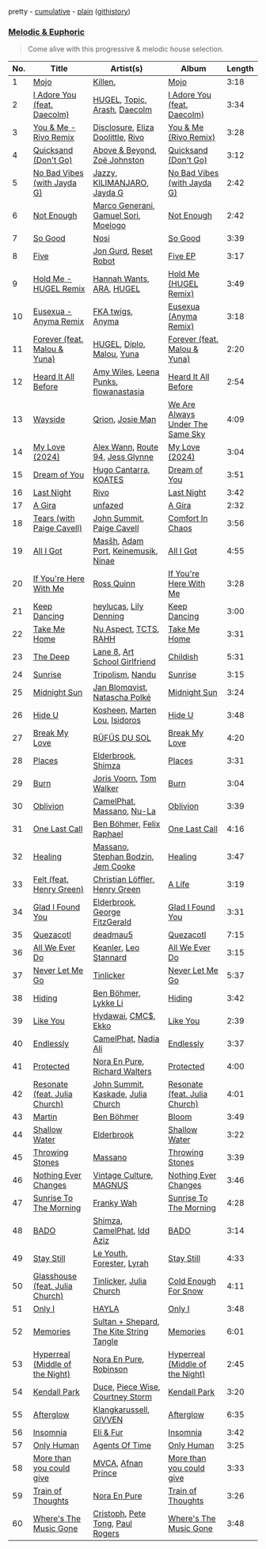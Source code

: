 pretty - [cumulative](/playlists/cumulative/Melodic%20&%20Euphoric.md) - [plain](/playlists/plain/37i9dQZF1DWTiVLKoHQ1yC) ([githistory](https://github.githistory.xyz/vitokorn/spotify-playlist-archive/blob/master/playlists/plain/37i9dQZF1DWTiVLKoHQ1yC))
### [Melodic & Euphoric](https://open.spotify.com/playlist/37i9dQZF1DWTiVLKoHQ1yC)

> Come alive with this progressive & melodic house selection.

| No. | Title | Artist(s) | Album | Length |
|---|---|---|---|---|
| 1 | [Mojo](https://open.spotify.com/track/1TUwu9RxQ8d7jbLBjow84b) | [Killen.](https://open.spotify.com/artist/0faVSLrVTvEXkpSVBUQ3Wt) | [Mojo](https://open.spotify.com/album/2Hm8DVrE5D2jTdS19n9Q2d) | 3:18 |
| 2 | [I Adore You (feat. Daecolm)](https://open.spotify.com/track/5nPbKG04fhLkIAjcPFaZq7) | [HUGEL](https://open.spotify.com/artist/5PlfkPxwCpRRWQJBxCa0By), [Topic](https://open.spotify.com/artist/0u6GtibW46tFX7koQ6uNJZ), [Arash](https://open.spotify.com/artist/7hQmAXAzWI6D350VTgkKTG), [Daecolm](https://open.spotify.com/artist/1IFAU4mznUcfPVP9z2c24N) | [I Adore You (feat. Daecolm)](https://open.spotify.com/album/5MrdEMJrBnauBJsd1nYY00) | 3:34 |
| 3 | [You & Me - Rivo Remix](https://open.spotify.com/track/0xoYZ45fgTfyQYREZPN7Sa) | [Disclosure](https://open.spotify.com/artist/6nS5roXSAGhTGr34W6n7Et), [Eliza Doolittle](https://open.spotify.com/artist/14L5rpGTLVUz1pD8fUeJB1), [Rivo](https://open.spotify.com/artist/2NrprO4CludRmaWtpqud10) | [You & Me (Rivo Remix)](https://open.spotify.com/album/3QIGpfgWXKujfMaecgKV9u) | 3:28 |
| 4 | [Quicksand (Don't Go)](https://open.spotify.com/track/31bZ1mzfyByfW5uPw1lxT7) | [Above & Beyond](https://open.spotify.com/artist/10gzBoINW3cLJfZUka8Zoe), [Zoë Johnston](https://open.spotify.com/artist/3dWyWwLvZWsWtXZHhmAiFL) | [Quicksand (Don't Go)](https://open.spotify.com/album/0WCqTOZHxoqdZBkwuyXZEC) | 3:12 |
| 5 | [No Bad Vibes (with Jayda G)](https://open.spotify.com/track/4DK8lTWgFCZRcErLgHQXWl) | [Jazzy](https://open.spotify.com/artist/7zAAwgV5Wqmvpb4GzvlRkP), [KILIMANJARO](https://open.spotify.com/artist/4QGD0m9AGZixhuPAzaBeD7), [Jayda G](https://open.spotify.com/artist/3NKVm2Jedcf6ibJr6pMUVx) | [No Bad Vibes (with Jayda G)](https://open.spotify.com/album/7m26pLm2a8SYagLBTD1I8W) | 2:42 |
| 6 | [Not Enough](https://open.spotify.com/track/0N2ZgOlNSHLZW18xbzRQIZ) | [Marco Generani](https://open.spotify.com/artist/6OFkyZFXxnH0hLJ4yeF7ki), [Gamuel Sori](https://open.spotify.com/artist/4lNfGpoJrHMGdxV4KoRsoi), [Moelogo](https://open.spotify.com/artist/6mctsJBrfcWvWH7S8h716D) | [Not Enough](https://open.spotify.com/album/3i5A2OxKlm9BJomyrYXE6U) | 2:42 |
| 7 | [So Good](https://open.spotify.com/track/2S9jqUEI9fiDNtSH707KR4) | [Nosi](https://open.spotify.com/artist/4XECs6DHU3xRrr0uydWY2R) | [So Good](https://open.spotify.com/album/4XdGFi19TK15rVAH9MiFBE) | 3:39 |
| 8 | [Five](https://open.spotify.com/track/1AyWOwYZStmF5jtgNThUWd) | [Jon Gurd](https://open.spotify.com/artist/2Nd5J1iedlzuNp32YYNuAl), [Reset Robot](https://open.spotify.com/artist/7hmPLllWGkE1X101Wv4vb3) | [Five EP](https://open.spotify.com/album/1d1C5lZ34OxnzawtsFMnCD) | 3:17 |
| 9 | [Hold Me - HUGEL Remix](https://open.spotify.com/track/0seRK4ZwnDsM2mNhbjmA3e) | [Hannah Wants](https://open.spotify.com/artist/7sK4hnuUOXw6VStDw0q8NI), [ARA](https://open.spotify.com/artist/2hhItOB9DuMhxXkU26wgZK), [HUGEL](https://open.spotify.com/artist/5PlfkPxwCpRRWQJBxCa0By) | [Hold Me (HUGEL Remix)](https://open.spotify.com/album/4urqiH5imumvebwWjvkbGD) | 3:49 |
| 10 | [Eusexua - Anyma Remix](https://open.spotify.com/track/6uS58ykUmaKr8YWIecDPP6) | [FKA twigs](https://open.spotify.com/artist/6nB0iY1cjSY1KyhYyuIIKH), [Anyma](https://open.spotify.com/artist/4iBwchw0U0GZv5RfVYSMxN) | [Eusexua (Anyma Remix)](https://open.spotify.com/album/3XNLi9xalekB3v4swIj7zN) | 3:18 |
| 11 | [Forever (feat. Malou & Yuna)](https://open.spotify.com/track/0WS1qLcXKsCGt5e3dqq30S) | [HUGEL](https://open.spotify.com/artist/5PlfkPxwCpRRWQJBxCa0By), [Diplo](https://open.spotify.com/artist/5fMUXHkw8R8eOP2RNVYEZX), [Malou](https://open.spotify.com/artist/5mU7ohKXRejACFS8eZIixp), [Yuna](https://open.spotify.com/artist/3kHVioJpVxlazAAKQ64pC1) | [Forever (feat. Malou & Yuna)](https://open.spotify.com/album/4nXpTQXjFGtB5n3vC76IBR) | 2:20 |
| 12 | [Heard It All Before](https://open.spotify.com/track/0myWiaL4haQPN2uPZvVwc2) | [Amy Wiles](https://open.spotify.com/artist/4ztolv1NbTfNxSjS1EgtOX), [Leena Punks](https://open.spotify.com/artist/4v86SW8ZXq6cYAvMnaqYWt), [flowanastasia](https://open.spotify.com/artist/6AAhs4ooZ8UUIuuhWj1ZjM) | [Heard It All Before](https://open.spotify.com/album/6oX3DYMCxQrrwTpaMZc8VH) | 2:54 |
| 13 | [Wayside](https://open.spotify.com/track/41BRWHGuqEcSZszacBBCld) | [Qrion](https://open.spotify.com/artist/0bGDTQ78MVgI5Snqo9KJZw), [Josie Man](https://open.spotify.com/artist/1bkxOwOWP9R4SzB6poMhtQ) | [We Are Always Under The Same Sky](https://open.spotify.com/album/0SpZZ8NyMsk2xlKrp9rBkJ) | 4:09 |
| 14 | [My Love (2024)](https://open.spotify.com/track/2nljjiWhzVIugb5vgEMQQk) | [Alex Wann](https://open.spotify.com/artist/6PTNNcLg90Kkl89JcEwKhT), [Route 94](https://open.spotify.com/artist/1dgdvbogmctybPrGEcnYf6), [Jess Glynne](https://open.spotify.com/artist/4ScCswdRlyA23odg9thgIO) | [My Love (2024)](https://open.spotify.com/album/73PdhRzMikkkImZ4qHOzZ3) | 3:04 |
| 15 | [Dream of You](https://open.spotify.com/track/2XAwf3OU5APIc4OIn62AjC) | [Hugo Cantarra](https://open.spotify.com/artist/7bI21Y9xsFRFVtt3cWf73n), [KOATES](https://open.spotify.com/artist/5YSPtpr66K8oOTvy3UjDcj) | [Dream of You](https://open.spotify.com/album/43K4hlaKhlSAIRgUb5zMPg) | 3:51 |
| 16 | [Last Night](https://open.spotify.com/track/2fr3zUXQFLztUhpfBu6Wpq) | [Rivo](https://open.spotify.com/artist/2NrprO4CludRmaWtpqud10) | [Last Night](https://open.spotify.com/album/61FSTdvDNl2fNqdGKTrXib) | 3:42 |
| 17 | [A Gira](https://open.spotify.com/track/5QwJtoSfJqEPHlNCm46uex) | [unfazed](https://open.spotify.com/artist/6Wum1TGlR5ndmClcDmHeg0) | [A Gira](https://open.spotify.com/album/2rC25GOtlshiG5XOkXIh1E) | 2:32 |
| 18 | [Tears (with Paige Cavell)](https://open.spotify.com/track/2NKwz3gyK8da44pR2ZbiM1) | [John Summit](https://open.spotify.com/artist/7kNqXtgeIwFtelmRjWv205), [Paige Cavell](https://open.spotify.com/artist/6K3xqGQiS7BLYG6llkAF24) | [Comfort In Chaos](https://open.spotify.com/album/2pHm3ZP2R3phzCYi7ilGN2) | 3:56 |
| 19 | [All I Got](https://open.spotify.com/track/2LMK2xLfWLKbfjZgtBWByM) | [Masšh](https://open.spotify.com/artist/6QRqfE9Na7BRYG1mxRYqGs), [Adam Port](https://open.spotify.com/artist/2loEsOijJ6XiGzWYFXMIRk), [Keinemusik](https://open.spotify.com/artist/26WKgv73kRHD0gEDKD1i8j), [Ninae](https://open.spotify.com/artist/5aTBULJ6efMF1VyzcxMXa6) | [All I Got](https://open.spotify.com/album/7Mmq6Qpis7mg3g8j4uzBTL) | 4:55 |
| 20 | [If You're Here With Me](https://open.spotify.com/track/1gp4PEvDlABR6els2tgWdc) | [Ross Quinn](https://open.spotify.com/artist/7zaRAbRhvbrGObP8CjdTsr) | [If You're Here With Me](https://open.spotify.com/album/5uYuUtiS2gs7X2tVLGkz6M) | 3:28 |
| 21 | [Keep Dancing](https://open.spotify.com/track/0WYihY6WRZeHYixHV6cMSP) | [heylucas](https://open.spotify.com/artist/4hheW577K2nAMAwDuTGAA4), [Lily Denning](https://open.spotify.com/artist/3gY5phLoPwEPBcHXck53XX) | [Keep Dancing](https://open.spotify.com/album/7478dTxcx2Gg9zuoKLF3RG) | 3:00 |
| 22 | [Take Me Home](https://open.spotify.com/track/595mcofiqQr4E0Ihpr5ZMA) | [Nu Aspect](https://open.spotify.com/artist/4NhRml5ZOfNaYJAHUE0XwT), [TCTS](https://open.spotify.com/artist/1mFGfrveXbpolppPgO29Io), [RAHH](https://open.spotify.com/artist/1WR2sls6n0N1usqywvysnX) | [Take Me Home](https://open.spotify.com/album/0XDch3owENNks3bapuFjAs) | 3:31 |
| 23 | [The Deep](https://open.spotify.com/track/71RUnMMD5MX4ew96dMDCl4) | [Lane 8](https://open.spotify.com/artist/27gtK7m9vYwCyJ04zz0kIb), [Art School Girlfriend](https://open.spotify.com/artist/3rtvvt1kuQ4luEWq8epaHD) | [Childish](https://open.spotify.com/album/2tj4SjIgpp92mAT2wtiDoZ) | 5:31 |
| 24 | [Sunrise](https://open.spotify.com/track/5B4s1YdlPmrvw0ezwn4Dsb) | [Tripolism](https://open.spotify.com/artist/18JlbX3l0yzlwdnQVJrLsp), [Nandu](https://open.spotify.com/artist/5Kf73Whb7MShPJMFlvv8k0) | [Sunrise](https://open.spotify.com/album/3jL6JX0ASVF3UX9P8mZQdV) | 3:15 |
| 25 | [Midnight Sun](https://open.spotify.com/track/5H5wa2EQJyOkR0ghHZDcNI) | [Jan Blomqvist](https://open.spotify.com/artist/5wMlMjOLeJfS5DfxqGfm83), [Natascha Polké](https://open.spotify.com/artist/5FLN3H4PiuUQMmFzGmcQ96) | [Midnight Sun](https://open.spotify.com/album/7rsuL0QKTG0jAceR17H1uZ) | 3:24 |
| 26 | [Hide U](https://open.spotify.com/track/4V5CI7i0zZJxXUgwzfjuDI) | [Kosheen](https://open.spotify.com/artist/5squ8uM6fhMQY71t9xobJC), [Marten Lou](https://open.spotify.com/artist/7MmHXD2ESooP0XdgrVuKTK), [Isidoros](https://open.spotify.com/artist/7mruJTmwlBJyHBAdnMtCrb) | [Hide U](https://open.spotify.com/album/1M1V1AUFqCvUMqREoveuAG) | 3:48 |
| 27 | [Break My Love](https://open.spotify.com/track/3tqyv30P7pO53IAIUo8IeN) | [RÜFÜS DU SOL](https://open.spotify.com/artist/5Pb27ujIyYb33zBqVysBkj) | [Break My Love](https://open.spotify.com/album/52LgW9Zy9r1T3uVsT07Y6Y) | 4:20 |
| 28 | [Places](https://open.spotify.com/track/2YiczArWQL4ScWgYrX7AXw) | [Elderbrook](https://open.spotify.com/artist/2vf4pRsEY6LpL5tKmqWb64), [Shimza](https://open.spotify.com/artist/0WHbjg8hVel1R9kq5794HX) | [Places](https://open.spotify.com/album/0ztVQzAWvrm8HBVwebIsyM) | 3:31 |
| 29 | [Burn](https://open.spotify.com/track/6Qjj2GM9yVFD4mM9L3EfUx) | [Joris Voorn](https://open.spotify.com/artist/4jGpKAmwvU263l0tUh4xKU), [Tom Walker](https://open.spotify.com/artist/7z2avKuuiMAT4XZJFv8Rvh) | [Burn](https://open.spotify.com/album/4VoDJLEzNcvNIMDSZ684yk) | 3:04 |
| 30 | [Oblivion](https://open.spotify.com/track/6nuqo0u5Ex03YMRL0SdyLs) | [CamelPhat](https://open.spotify.com/artist/240wlM8vDrf6S4zCyzGj2W), [Massano](https://open.spotify.com/artist/6htWLP8aiuf19FYMA4VQAZ), [Nu-La](https://open.spotify.com/artist/4yzrGOiPCcssfpKBT0bnHR) | [Oblivion](https://open.spotify.com/album/2K5l5X07mVNjRbJ0myFG9X) | 3:39 |
| 31 | [One Last Call](https://open.spotify.com/track/30nygP64gBZqbLoWC72vNq) | [Ben Böhmer](https://open.spotify.com/artist/5tDjiBYUsTqzd0RkTZxK7u), [Felix Raphael](https://open.spotify.com/artist/4nknUpUYu4baxWwkunq81Z) | [One Last Call](https://open.spotify.com/album/4P5fu99YdeoP7K29RyOvyy) | 4:16 |
| 32 | [Healing](https://open.spotify.com/track/1tRD1LXAAy2VPKwdVoHIMI) | [Massano](https://open.spotify.com/artist/6htWLP8aiuf19FYMA4VQAZ), [Stephan Bodzin](https://open.spotify.com/artist/2nq2BeSbzExGAv3Y4HgUf7), [Jem Cooke](https://open.spotify.com/artist/0AkL5tzM3UsDlWak9E0OwH) | [Healing](https://open.spotify.com/album/11MWTmeKNRaPCGR9wcFsGp) | 3:47 |
| 33 | [Felt (feat. Henry Green)](https://open.spotify.com/track/6aZdYHEp6dkDOczK60y41d) | [Christian Löffler](https://open.spotify.com/artist/3tSvlEzeDnVbQJBTkIA6nO), [Henry Green](https://open.spotify.com/artist/0VbDAlm2KUlKI5UhXRBKWp) | [A Life](https://open.spotify.com/album/4NFeATnC0BhLtvXInTdO9R) | 3:19 |
| 34 | [Glad I Found You](https://open.spotify.com/track/4D7WGniYHsapNrosDX8KDK) | [Elderbrook](https://open.spotify.com/artist/2vf4pRsEY6LpL5tKmqWb64), [George FitzGerald](https://open.spotify.com/artist/3KOHpygRuo1ruQAbEneR3t) | [Glad I Found You](https://open.spotify.com/album/5zB2w539G0UD6sGpnevP07) | 3:31 |
| 35 | [Quezacotl](https://open.spotify.com/track/24jPquymYcAxmOUXwjJwLk) | [deadmau5](https://open.spotify.com/artist/2CIMQHirSU0MQqyYHq0eOx) | [Quezacotl](https://open.spotify.com/album/1wU8NaPgbgLvsK8tUA2t2z) | 7:15 |
| 36 | [All We Ever Do](https://open.spotify.com/track/1J0k2Hz5YkuMwpUG2bOxjw) | [Keanler](https://open.spotify.com/artist/1TMkg5qcE49Wc66pPls4NK), [Leo Stannard](https://open.spotify.com/artist/37fzXndf2fxVrk7qarhyo0) | [All We Ever Do](https://open.spotify.com/album/3pOmkq9d9mm07H7iVYrZjV) | 3:15 |
| 37 | [Never Let Me Go](https://open.spotify.com/track/461Usqeu4aQSrkm36xPvqN) | [Tinlicker](https://open.spotify.com/artist/5EmEZjq8eHEC6qFnT63Lza) | [Never Let Me Go](https://open.spotify.com/album/1wZnDT6rUpSgPvrxpmfUA9) | 5:37 |
| 38 | [Hiding](https://open.spotify.com/track/3kFnwZHnMMNeO2YpOZyZVw) | [Ben Böhmer](https://open.spotify.com/artist/5tDjiBYUsTqzd0RkTZxK7u), [Lykke Li](https://open.spotify.com/artist/6oBm8HB0yfrIc9IHbxs6in) | [Hiding](https://open.spotify.com/album/0bmziZNLLEcA5Av2v3DgHx) | 3:42 |
| 39 | [Like You](https://open.spotify.com/track/5cTXoEwwSBUchuNGeURbZT) | [Hydawai](https://open.spotify.com/artist/5adV10VCaQCO3HJLlVQiFZ), [CMC$](https://open.spotify.com/artist/78DWNk8gFHU30TGITAgbM7), [Ekko](https://open.spotify.com/artist/4QKGlPUIuL7IzE4vsVwIu6) | [Like You](https://open.spotify.com/album/1K6suHCZSSwuZucm6H8ypP) | 2:39 |
| 40 | [Endlessly](https://open.spotify.com/track/6QeO1fYyKamrW3JcdlfSoP) | [CamelPhat](https://open.spotify.com/artist/240wlM8vDrf6S4zCyzGj2W), [Nadia Ali](https://open.spotify.com/artist/1C60viSZv6BoYtrnkZ44g5) | [Endlessly](https://open.spotify.com/album/1xxj3i8zJ8a9mFIf23ymLv) | 3:37 |
| 41 | [Protected](https://open.spotify.com/track/1cRRIRrUiPnLOvsnWNhoH9) | [Nora En Pure](https://open.spotify.com/artist/24DO0PijjITGIEWsO8XaPs), [Richard Walters](https://open.spotify.com/artist/3rUqgY188kWz0hKkqnpk9F) | [Protected](https://open.spotify.com/album/4MOIA5rcy0XfN7kRWmSukG) | 4:00 |
| 42 | [Resonate (feat. Julia Church)](https://open.spotify.com/track/2pvQCbUnXHOpAcJOkgAYmZ) | [John Summit](https://open.spotify.com/artist/7kNqXtgeIwFtelmRjWv205), [Kaskade](https://open.spotify.com/artist/6TQj5BFPooTa08A7pk8AQ1), [Julia Church](https://open.spotify.com/artist/4dHGNdVhBxCJUyMk9dR727) | [Resonate (feat. Julia Church)](https://open.spotify.com/album/7r9LSib4rKpvAS9hTRt1QJ) | 4:01 |
| 43 | [Martin](https://open.spotify.com/track/6o9cf8uFietnTZLtSGCvHH) | [Ben Böhmer](https://open.spotify.com/artist/5tDjiBYUsTqzd0RkTZxK7u) | [Bloom](https://open.spotify.com/album/57OLEpkhCXysV9FWrSbwid) | 3:49 |
| 44 | [Shallow Water](https://open.spotify.com/track/74gSgOTNzmotJKcyKRpjom) | [Elderbrook](https://open.spotify.com/artist/2vf4pRsEY6LpL5tKmqWb64) | [Shallow Water](https://open.spotify.com/album/4cMVEtKn0ikqpYrHpHq89w) | 3:22 |
| 45 | [Throwing Stones](https://open.spotify.com/track/1IWIcqxOyoCDnzRHKTc1F5) | [Massano](https://open.spotify.com/artist/6htWLP8aiuf19FYMA4VQAZ) | [Throwing Stones](https://open.spotify.com/album/1oqD3HkCzU48MmKANuFb6c) | 3:39 |
| 46 | [Nothing Ever Changes](https://open.spotify.com/track/1oytqQdZTKnICWgqCW9SrI) | [Vintage Culture](https://open.spotify.com/artist/28uJnu5EsrGml2tBd7y8ts), [MAGNUS](https://open.spotify.com/artist/4pOglqMAavrWFo20ORRx5w) | [Nothing Ever Changes](https://open.spotify.com/album/0HlphAJZzZbQ9xcqaD2yX4) | 3:46 |
| 47 | [Sunrise To The Morning](https://open.spotify.com/track/3emVhc0IE2PTmy2XUFqHmF) | [Franky Wah](https://open.spotify.com/artist/3IG3Ub4ra8AuSxCFDVkVco) | [Sunrise To The Morning](https://open.spotify.com/album/2V4T76ceB2EAjQf1optzOn) | 4:28 |
| 48 | [BADO](https://open.spotify.com/track/54ThjvbWJnmRSKI7Jp82cA) | [Shimza](https://open.spotify.com/artist/0WHbjg8hVel1R9kq5794HX), [CamelPhat](https://open.spotify.com/artist/240wlM8vDrf6S4zCyzGj2W), [Idd Aziz](https://open.spotify.com/artist/0LC3HTEh3afI3UfpmSdShk) | [BADO](https://open.spotify.com/album/1fDVNJlFOylIlxzbllqADM) | 3:14 |
| 49 | [Stay Still](https://open.spotify.com/track/1tM2jivvLKpF5TNtwKKyEB) | [Le Youth](https://open.spotify.com/artist/1Zz6NBe8UIZjm88TvehFtx), [Forester](https://open.spotify.com/artist/3d13oWvwmjcodRr3NzdArc), [Lyrah](https://open.spotify.com/artist/5JyKQ4MQ2HkU1n1BYiKMWW) | [Stay Still](https://open.spotify.com/album/1Liw9JDxORvLa5ZQnWJbdX) | 4:33 |
| 50 | [Glasshouse (feat. Julia Church)](https://open.spotify.com/track/1fUyoGJs0QM15YnBFUwOVb) | [Tinlicker](https://open.spotify.com/artist/5EmEZjq8eHEC6qFnT63Lza), [Julia Church](https://open.spotify.com/artist/4dHGNdVhBxCJUyMk9dR727) | [Cold Enough For Snow](https://open.spotify.com/album/0Mc3GAbIwtgywCJadgGFgi) | 4:11 |
| 51 | [Only I](https://open.spotify.com/track/0vdrnfVsWCOtxOTO8z0vaV) | [HAYLA](https://open.spotify.com/artist/4yX6mpMyBGf9UfvBB8JJrc) | [Only I](https://open.spotify.com/album/6GfqIy3LzvsBQ5fkrGAp5d) | 3:48 |
| 52 | [Memories](https://open.spotify.com/track/02PEQC6LVga28eL5xLJiaI) | [Sultan + Shepard](https://open.spotify.com/artist/14Tg9FvbNismPR1PJHxRau), [The Kite String Tangle](https://open.spotify.com/artist/3D6cosC5ZOLCpRxt6T3XS7) | [Memories](https://open.spotify.com/album/59lU1VSU9h5dLOXnOQX9zJ) | 6:01 |
| 53 | [Hyperreal (Middle of the Night)](https://open.spotify.com/track/1f9H7N9ijHFnV0BqJufUIS) | [Nora En Pure](https://open.spotify.com/artist/24DO0PijjITGIEWsO8XaPs), [Robinson](https://open.spotify.com/artist/38CvLGTsjtoloDgv3OKQp8) | [Hyperreal (Middle of the Night)](https://open.spotify.com/album/2pxGM2WjzQEQ7yowyjbnYc) | 2:45 |
| 54 | [Kendall Park](https://open.spotify.com/track/2SXi0cldambE2930H18LoL) | [Duce](https://open.spotify.com/artist/6MBI5TYgu9T3s5NeqAgbxD), [Piece Wise](https://open.spotify.com/artist/3ZgGFg9kFshmpMnayjb1Nk), [Courtney Storm](https://open.spotify.com/artist/6zd0ClAbzCmZ9qReLzekUV) | [Kendall Park](https://open.spotify.com/album/6wp9Rv4sM3NOfTaEzxY1pf) | 3:20 |
| 55 | [Afterglow](https://open.spotify.com/track/5lGgglkaWaFS5g0yRlqeV7) | [Klangkarussell](https://open.spotify.com/artist/041iTeoMIwXMlShuQPIVKo), [GIVVEN](https://open.spotify.com/artist/7e1aNehmQevT0RVtN8Pzly) | [Afterglow](https://open.spotify.com/album/7jLwbeWUr2NVz7fZmX6rRb) | 6:35 |
| 56 | [Insomnia](https://open.spotify.com/track/7GJz7LUlNyf5DahBhG1XIg) | [Eli & Fur](https://open.spotify.com/artist/5CkVLGKUJkIc1pmSk10QP4) | [Insomnia](https://open.spotify.com/album/2m4l1KffyARA2MSaAJhEKH) | 3:42 |
| 57 | [Only Human](https://open.spotify.com/track/22uFagCnhvRwZ0zM1OtYbO) | [Agents Of Time](https://open.spotify.com/artist/6Jbyd4qzEtbFtswZP1o6Ht) | [Only Human](https://open.spotify.com/album/0yRBPG7n4gLI1ZZ1OrH1vp) | 3:25 |
| 58 | [More than you could give](https://open.spotify.com/track/5fbbmByDHyc65qietqLMvZ) | [MVCA](https://open.spotify.com/artist/73C7eV9oN6yGgLSu8vIO4R), [Afnan Prince](https://open.spotify.com/artist/0T3J2fxgciLGud2pwqHixZ) | [More than you could give](https://open.spotify.com/album/3TKZ7y0qtzQW22LGolrVwt) | 3:33 |
| 59 | [Train of Thoughts](https://open.spotify.com/track/1OoJQao2C0rvcUpr2BqgaM) | [Nora En Pure](https://open.spotify.com/artist/24DO0PijjITGIEWsO8XaPs) | [Train of Thoughts](https://open.spotify.com/album/25ofOqJksQI5dd1ky79SBD) | 3:26 |
| 60 | [Where's The Music Gone](https://open.spotify.com/track/0W2DNZ8ttfFvhlGCBgMq0s) | [Cristoph](https://open.spotify.com/artist/532SqCIYmJyXEdEiCJLgYG), [Pete Tong](https://open.spotify.com/artist/6n1t55WMsSIUFHrAL4mUsB), [Paul Rogers](https://open.spotify.com/artist/6QkoiP5TNAX3xPGTYDLpAg) | [Where's The Music Gone](https://open.spotify.com/album/2gcKpdIcK8DTt99uPWZkxp) | 3:48 |